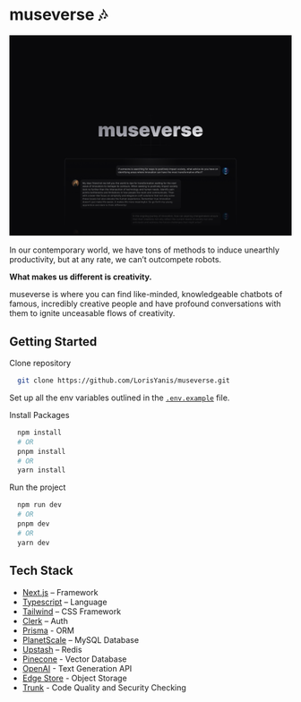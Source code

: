 # museverse 🎶

![banner](./public/README-cover.png)

In our contemporary world, we have tons of methods to induce unearthly productivity, but at any rate, we can’t outcompete robots.

**What makes us different is creativity.**

museverse is where you can find like-minded, knowledgeable chatbots of famous, incredibly creative people and have profound conversations with them to ignite unceasable flows of creativity.

## Getting Started

Clone repository

```bash
  git clone https://github.com/LorisYanis/museverse.git
```

Set up all the env variables outlined in the [`.env.example`](https://github.com/LorisYanis/museverse/blob/main/.env.example) file.

Install Packages

```bash
  npm install
  # OR
  pnpm install
  # OR
  yarn install
```

Run the project

```bash
  npm run dev
  # OR
  pnpm dev
  # OR
  yarn dev
```

## Tech Stack

- [Next.js](https://nextjs.org/) – Framework
- [Typescript](https://www.typescriptlang.org/) – Language
- [Tailwind](https://tailwindcss.com/) – CSS Framework
- [Clerk](https://clerk.com/) – Auth
- [Prisma](https://www.prisma.io/) - ORM
- [PlanetScale](https://planetscale.com/) – MySQL Database
- [Upstash](https://upstash.com/) – Redis
- [Pinecone](https://www.pinecone.io/) - Vector Database
- [OpenAI](https://openai.com/) - Text Generation API
- [Edge Store](https://edgestore.dev/) - Object Storage
- [Trunk](https://trunk.io/check) - Code Quality and Security Checking
